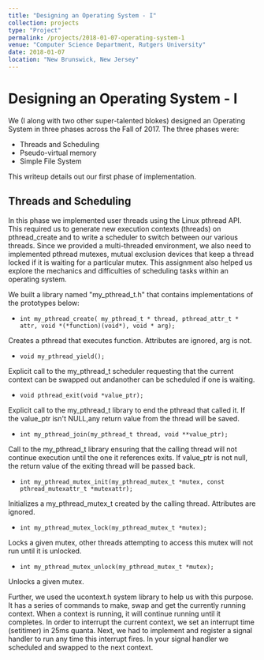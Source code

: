 ```yaml
---
title: "Designing an Operating System - I"
collection: projects
type: "Project"
permalink: /projects/2018-01-07-operating-system-1
venue: "Computer Science Department, Rutgers University"
date: 2018-01-07
location: "New Brunswick, New Jersey"
---
```


# Designing an Operating System - I

We (I along with two other super-talented blokes) designed an Operating System in three phases across the Fall of 2017. The three phases were:
* Threads and Scheduling
* Pseudo-virtual memory
* Simple File System

This writeup details out our first phase of implementation.

## Threads and Scheduling

In this phase we implemented user threads using the Linux pthread API. This required us to generate new execution contexts (threads) on pthread_create and to write a scheduler to switch between our various threads. Since we provided a multi-threaded environment, we also need to implemented pthread mutexes, mutual exclusion devices that keep a thread locked if it is waiting for a particular mutex. This assignment also helped us explore the mechanics and difficulties of scheduling tasks within an operating system.

We built a library named "my_pthread_t.h" that contains implementations of the prototypes below:

* `int my_pthread_create( my_pthread_t * thread, pthread_attr_t * attr, void *(*function)(void*), void * arg);`

Creates a pthread that executes function. Attributes are ignored, arg is not.


* `void my_pthread_yield();`

Explicit call to the my_pthread_t scheduler requesting that the current context can be swapped out andanother can be scheduled if one is waiting.

 

* `void pthread_exit(void *value_ptr);`

Explicit call to the my_pthread_t library to end the pthread that called it. If the value_ptr isn't NULL,any return value from the thread will be saved.

 

* `int my_pthread_join(my_pthread_t thread, void **value_ptr);`

Call to the my_pthread_t library ensuring that the calling thread will not continue execution until the one it references exits. If value_ptr is not null, the return value of the exiting thread will be passed back.

* `int my_pthread_mutex_init(my_pthread_mutex_t *mutex, const pthread_mutexattr_t *mutexattr);`

Initializes a my_pthread_mutex_t created by the calling thread. Attributes are ignored.

 

* `int my_pthread_mutex_lock(my_pthread_mutex_t *mutex);`

Locks a given mutex, other threads attempting to access this mutex will not run until it is unlocked.


* `int my_pthread_mutex_unlock(my_pthread_mutex_t *mutex);`

Unlocks a given mutex.


Further, we used the ucontext.h system library to help us with this purpose. It has a series of commands to make, swap and get the currently running context. When a context is running, it will continue running until it completes. In order to interrupt the current context, we set an interrupt time (setitimer) in 25ms quanta. Next, we had to implement and register a signal handler to run any time this interrupt fires. In your signal handler we scheduled and swapped to the next context.

 